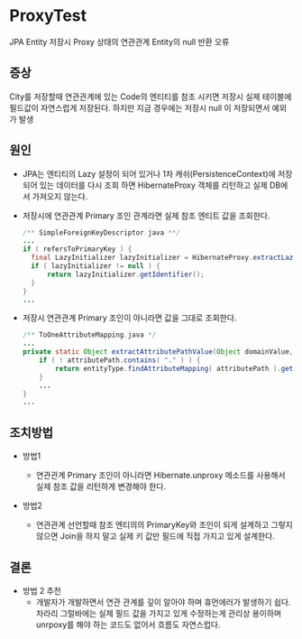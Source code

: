 # ProxyTest

JPA Entity 저장시 Proxy 상태의 연관관계 Entity의 null 반환 오류

## 증상

City를 저장할때 연관관계에 있는 Code의 엔티티를 참조 시키면 저장시 실제 테이블에 필드값이 자연스럽게 저장된다. 하지만 지금 경우에는 저장시 null 이 저장되면서 예외가 발생

## 원인

* JPA는 엔티티의 Lazy 설정이 되어 있거나 1차 캐쉬(PersistenceContext)에 저장되어 있는 데이터를 다시 조회 하면 HibernateProxy 객체를 리턴하고 실제 DB에서 가져오지 않는다.

* 저장시에 연관관계 Primary 조인 관계라면 실제 참조 엔티트 값을 조회한다.

    ```java
    /** SimpleForeignKeyDescriptor.java **/
    ...
    if ( refersToPrimaryKey ) {
      final LazyInitializer lazyInitializer = HibernateProxy.extractLazyInitializer( targetObject );
      if ( lazyInitializer != null ) {
          return lazyInitializer.getIdentifier();
      }
    }
    ...
    ```
* 저장시 연관관계 Primary 조인이 아니라면 값을 그대로 조회한다.

    ```java
    /** ToOneAttributeMapping.java */
    ...
    private static Object extractAttributePathValue(Object domainValue, EntityMappingType entityType, String attributePath) {
        if ( ! attributePath.contains( "." ) ) {
            return entityType.findAttributeMapping( attributePath ).getValue( domainValue );
        }
        ...
    }
    ...
    ```

## 조치방법

* 방법1
    * 연관관계 Primary 조인이 아니라면 Hibernate.unproxy 메소드를 사용해서 실제 참조 값을 리턴하게 변경해야 한다.

* 방법2
    * 연관관계 선언할때 참조 엔티의의 PrimaryKey와 조인이 되게 설계하고 그렇지 않으면 Join을 하지 말고 실제 키 값만 필드에 직접 가지고 있게 설계한다.

## 결론

* 방법 2 추천
    * 개발자가 개발하면서 연관 관계를 깊이 알아야 하며 휴먼에러가 발생하기 쉽다. 차라리 그럴바에는 실제 필드 값을 가지고 있게 수정하는게 관리상 용이하며 unrpoxy를 해야 하는 코드도 없어서 흐름도
      자연스럽다.
